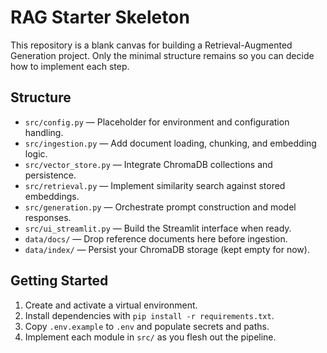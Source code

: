 # RAG Starter Skeleton

This repository is a blank canvas for building a Retrieval-Augmented Generation project. Only the minimal structure remains so you can decide how to implement each step.

## Structure
- `src/config.py` — Placeholder for environment and configuration handling.
- `src/ingestion.py` — Add document loading, chunking, and embedding logic.
- `src/vector_store.py` — Integrate ChromaDB collections and persistence.
- `src/retrieval.py` — Implement similarity search against stored embeddings.
- `src/generation.py` — Orchestrate prompt construction and model responses.
- `src/ui_streamlit.py` — Build the Streamlit interface when ready.
- `data/docs/` — Drop reference documents here before ingestion.
- `data/index/` — Persist your ChromaDB storage (kept empty for now).

## Getting Started
1. Create and activate a virtual environment.
2. Install dependencies with `pip install -r requirements.txt`.
3. Copy `.env.example` to `.env` and populate secrets and paths.
4. Implement each module in `src/` as you flesh out the pipeline.
